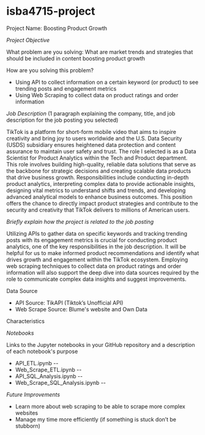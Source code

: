 # isba4715-project

Project Name: Boosting Product Growth


*Project Objective*

What problem are you solving: What are market trends and strategies that should be included in content boosting product growth 

How are you solving this problem?
- Using API to collect information on a certain keyword (or product) to see trending posts and engagement metrics
- Using Web Scraping to collect data on product ratings and order information 

*Job Description* (1 paragraph explaining the company, title, and job description for the job posting you selected)

TikTok is a platform for short-form mobile video that aims to inspire creativity and bring joy to users worldwide and the U.S. Data Security (USDS) subsidiary ensures heightened data protection and content assurance to maintain user safety and trust. The role I selected is as a Data Scientist for Product Analytics within the Tech and Product department. This role involves building high-quality, reliable data solutions that serve as the backbone for strategic decisions and creating scalable data products that drive business growth. Responsibilities include conducting in-depth product analytics, interpreting complex data to provide actionable insights, designing vital metrics to understand shifts and trends, and developing advanced analytical models to enhance business outcomes. This position offers the chance to directly impact product strategies and contribute to the security and creativity that TikTok delivers to millions of American users.

*Briefly explain how the project is related to the job posting*

Utilizing APIs to gather data on specific keywords and tracking trending posts with its engagement metrics is crucial for conducting product analytics, one of the key responsibilities in the job description. It will be helpful for us to make informed product recommendations and identify what drives growth and engagement within the TikTok ecosystem. Employing web scraping techniques to collect data on product ratings and order information will also support the deep dive into data sources required by the role to communicate complex data insights and suggest improvements.

Data Source
- API Source: TikAPI (Tiktok’s Unofficial API)
- Web Scrape Source: Blume's website and Own Data

Characteristics

*Notebooks*

Links to the Jupyter notebooks in your GitHub repository and a description of each notebook's purpose
- API_ETL.ipynb --
- Web_Scrape_ETL.ipynb --
- API_SQL_Analysis.ipynb --
- Web_Scrape_SQL_Analysis.ipynb --


*Future Improvements*
- Learn more about web scraping to be able to scrape more complex websites
- Manage my time more efficiently (if something is stuck don’t be stubborn)
